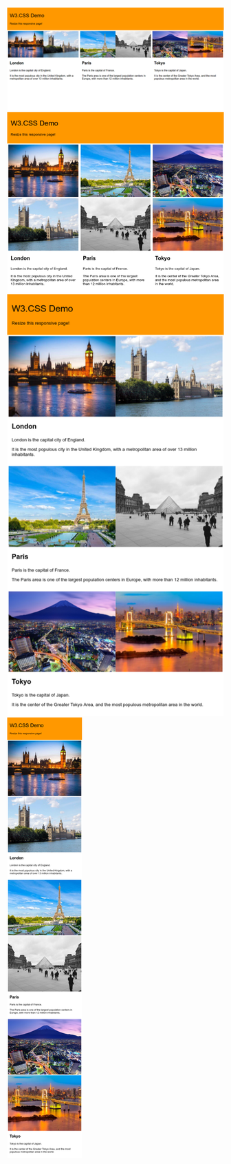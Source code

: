 ![alt text](img/printScr/1.png "1st screen")
![alt text](img/printScr/2.png "2nd screen")
![alt text](img/printScr/3.png "3rd screen")
![alt text](img/printScr/4.png "4th screen")
